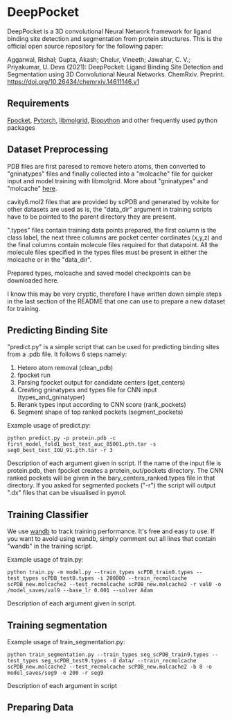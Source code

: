 # DeepPocket

DeepPocket is a 3D convolutional Neural Network framework for ligand binding site detection and segmentation from protein structures. This is the official open source repository for the following paper:

Aggarwal, Rishal; Gupta, Akash; Chelur, Vineeth; Jawahar, C. V.; Priyakumar, U. Deva (2021): DeepPocket: Ligand Binding Site Detection and Segmentation using 3D Convolutional Neural Networks. ChemRxiv. Preprint. https://doi.org/10.26434/chemrxiv.14611146.v1 

## Requirements

[Fpocket](https://github.com/Discngine/fpocket), [Pytorch](https://pytorch.org/), [libmolgrid](https://github.com/gnina/libmolgrid), [Biopython](https://biopython.org/) and other frequently used python packages

## Dataset Preprocessing

PDB files are first paresed to remove hetero atoms, then converted to "gninatypes" files and finally collected into a "molcache" file for quicker input and model training with libmolgrid. More about "gninatypes" and "molcache" [here](https://github.com/gnina/gnina). 

cavity6.mol2 files that are provided by scPDB and generated by volsite for other datasets are used as is, the "data_dir" argument in training scripts have to be pointed to the parent directory they are present.

".types" files contain training data points prepared, the first column is the class label, the next three columns are pocket center cordinates (x,y,z) and the final columns contain molecule files required for that datapoint. All the molecule files specified in the types files must be present in either the molcache or in the "data_dir". 

Prepared types, molcache and saved model checkpoints can be downloaded here.

I know this may be very cryptic, therefore I have written down simple steps in the last section of the README that one can use to prepare a new dataset for training. 

## Predicting Binding Site

"predict.py" is a simple script that can be used for predicting binding sites from a .pdb file. It follows 6 steps namely:
1) Hetero atom removal (clean_pdb)
2) fpocket run
3) Parsing fpocket output for candidate centers (get_centers)
4) Creating gninatypes and types file for CNN input (types_and_gninatyper)
5) Rerank types input according to CNN score (rank_pockets)
6) Segment shape of top ranked pockets (segment_pockets)

Example usage of predict.py:

    python predict.py -p protein.pdb -c first_model_fold1_best_test_auc_85001.pth.tar -s seg0_best_test_IOU_91.pth.tar -r 3

Description of each argument given in script.
If the name of the input file is protein.pdb, then fpocket creates a protein_out/pockets directory. The CNN ranked pockets will be given in the bary_centers_ranked.types file in that directory. If you asked for segmented pockets ("-r") the script will output ".dx" files that can be visualised in pymol. 

## Training Classifier

We use [wandb](https://wandb.ai/site) to track training performance. It's free and easy to use. If you want to avoid using wandb, simply comment out all lines that contain "wandb" in the training script.

Example usage of train.py:

    python train.py -m model.py --train_types scPDB_train0.types --test_types scPDB_test0.types -i 200000 --train_recmolcache scPDB_new.molcache2 --test_recmolcache scPDB_new.molcache2 -r val0 -o /model_saves/val9 --base_lr 0.001 --solver Adam 

Description of each argument given in script.

## Training segmentation

Example usage of train_segmentation.py:

    python train_segmentation.py --train_types seg_scPDB_train9.types --test_types seg_scPDB_test9.types -d data/ --train_recmolcache scPDB_new.molcache2 --test_recmolcache scPDB_new.molcache2 -b 8 -o model_saves/seg9 -e 200 -r seg9
    
Description of each argument in script

## Preparing Data
